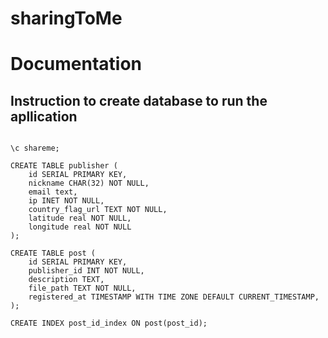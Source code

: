 # sharingToMe

# Documentation

## Instruction to create database to run the apllication

```CREATE DATABASE shareme;

\c shareme;

CREATE TABLE publisher (
    id SERIAL PRIMARY KEY,
    nickname CHAR(32) NOT NULL,
    email text,
    ip INET NOT NULL,
    country_flag_url TEXT NOT NULL,
    latitude real NOT NULL,
    longitude real NOT NULL
);

CREATE TABLE post (
    id SERIAL PRIMARY KEY,
    publisher_id INT NOT NULL,
    description TEXT,
    file_path TEXT NOT NULL,
    registered_at TIMESTAMP WITH TIME ZONE DEFAULT CURRENT_TIMESTAMP,
);

CREATE INDEX post_id_index ON post(post_id);

```
